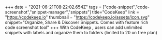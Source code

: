 +++
date = "2021-06-21T08:22:02.654Z"
tags = ["code-snippet","code-screenshot","snippet-manager","snippets"]
title="CodeKeep"
link = "https://codekeep.io"
thumbnail = "https://codekeep.io/assets/icon.svg"
snippet="Organize, Share & Discover Snippets. Comes with feature rich code screenshot tool"
+++
With CodeKeep , users can add unlimited snippets with labels and organize them to folders (limited to 20 on free plan)
